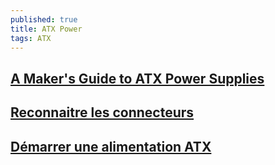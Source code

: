 ```yaml
---
published: true
title: ATX Power
tags: ATX
---
```

## [A Maker's Guide to ATX Power Supplies](https://www.instructables.com/id/A-Makers-Guide-to-ATX-Power-Supplies/)

## [Reconnaitre les connecteurs](https://www.commentcamarche.net/faq/18327-reconnaitre-les-connecteurs-de-mon-alimentation)

## [Démarrer une alimentation ATX](http://www.adnpc.net/articles/54-demarrer-une-alimentation-atx-sans-carte-mere/1-la-jonction-des-2-pins.html)

